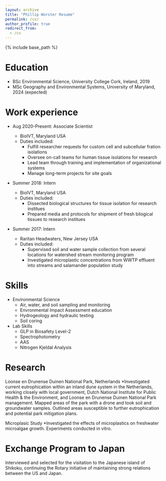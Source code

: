 ```yaml
---
layout: archive
title: "Phillip Worster Resume"
permalink: /cv/
author_profile: true
redirect_from:
  - /cv
---
```


{% include base_path %}

Education
======
* BSc Environmental Science, University College Cork, Ireland, 2019
* MSc Geography and Environmental Systems, University of Maryland, 2024 (expected)

Work experience
======
* Aug 2020-Present: Associate Scientist
  * BioIVT, Maryland USA
  * Duties included: 
    * Fulfill researcher requests for custom cell and subcellular fration isolations
    * Oversee on-call teams for human tissue isolations for research
    * Lead team through training and implementation of organizational systems
    * Manage long-term projects for site goals

* Summer 2018: Intern
  * BioIVT, Maryland USA
  * Duties included: 
    * Dissected biological structures for tissue isolation for research institues
    * Prepared media and protocols for shipment of fresh bilogical tissues to research institues

* Summer 2017: Intern
  * Raritan Headwaters, New Jersey USA
  * Duties included: 
    * Supervised soil and water sample collection from several locations for watershed stream monitoring program
    * Investigated microplastic concentrations from WWTP effluent into streams and salamander population study
  
Skills
======
* Environmental Science
  * Air, water, and soil sampling and monitoring
  * Envronmental Impact Assessment education
  * Hydrogeology and hydraulic testing
  * Soil coring
* Lab Skills
  * GLP in Biosafety Level-2
  * Spectrophotometry
  * AAS
  * Nitrogen Kjeldal Analysis


Research
======
  Loonse en Drunense Duinen National Park, Netherlands
    *Investigated current eutrophication within an inland dune system in the Netherlands, working closely with local government,
Dutch National Institute for Public Health &amp; the Environment, and Loonse en Drunense Duinen National Park management.
Mapped areas of the park with a drone and took soil and groundwater samples. Outlined areas susceptible to further
eutrophication and potential park mitigation plans.

Microplasic Study
  *Investigated the effects of microplastics on freshwater microalgae growth. Experiments conducted in vitro.
  
Exchange Program to Japan
======
  Interviewed and selected for the visitation to the Japanese island of Shikoku, continuing the Rotary initiative of maintaining
strong relations between the US and Japan.
